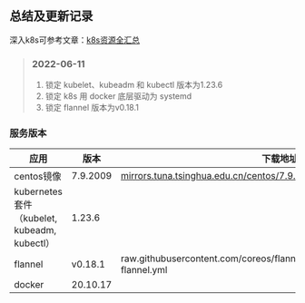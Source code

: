 ## 总结及更新记录

深入k8s可参考文章：[k8s资源全汇总](https://juejin.cn/post/6844904143354593287)

> ### 2022-06-11
>
> 1. 锁定 kubelet、kubeadm 和 kubectl 版本为1.23.6
> 2. 锁定 k8s 用 docker 底层驱动为 systemd
> 3. 锁定 flannel 版本为v0.18.1

### 服务版本

| 应用                                        | 版本     | 下载地址                                                     |
| ------------------------------------------- | -------- | ------------------------------------------------------------ |
| centos镜像                                  | 7.9.2009 | [mirrors.tuna.tsinghua.edu.cn/centos/7.9.…](https://link.juejin.cn/?target=https%3A%2F%2Fmirrors.tuna.tsinghua.edu.cn%2Fcentos%2F7.9.2009%2Fisos%2Fx86_64%2FCentOS-7-x86_64-Minimal-2009.iso) |
| kubernetes套件（kubelet, kubeadm, kubectl） | 1.23.6   |                                                              |
| flannel                                     | v0.18.1  | raw.githubusercontent.com/coreos/flannel/v0.18.1/Documentation/kube-flannel.yml |
| docker                                      | 20.10.17 |                                                              |

